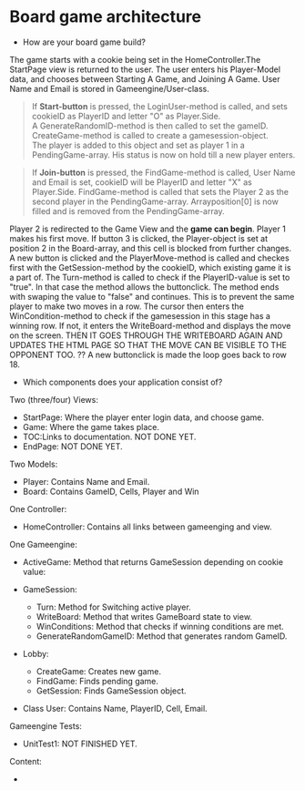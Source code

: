
# Board game architecture

* How are your board game build?

The game starts with a cookie being set in the HomeController.The StartPage view is returned to the user.
The user enters his Player-Model data, and chooses between Starting A Game, and Joining A Game.
User Name and Email is stored in Gameengine/User-class.

>  If **Start-button** is pressed, the LoginUser-method is called, and sets cookieID as PlayerID and letter "O" as Player.Side.  
> A GenerateRandomID-method is then called to set the gameID. CreateGame-method is called to create a gamesession-object.   
> The player is added to this object and set as player 1 in a PendingGame-array. His status is now on hold till a new player enters.

> If **Join-button** is pressed, the FindGame-method is called, User Name and Email is set, cookieID will be PlayerID and letter "X" as Player.Side.
> FindGame-method is called that sets the Player 2 as the second player in the PendingGame-array. Arrayposition[0] is now filled and is removed from the PendingGame-array.

Player 2 is redirected to the Game View and the **game can begin**.
Player 1 makes his first move. If button 3 is clicked, the Player-object is set at position 2 in the Board-array, and this cell is blocked from further changes.
A new button is clicked and the PlayerMove-method is called and checkes first with the GetSession-method by the cookieID, which existing game it is a part of.
The Turn-method is called to check if the PlayerID-value is set to "true". In that case the method allows the buttonclick. The method ends with swaping the value to "false" and continues. This is to prevent the same player to make two moves in a row.
The cursor then enters the WinCondition-method to check if the gamesession in this stage has a winning row.
If not, it enters the WriteBoard-method and displays the move on the screen. THEN IT GOES THROUGH THE WRITEBOARD AGAIN AND UPDATES THE HTML PAGE SO THAT THE MOVE CAN BE VISIBLE TO THE OPPONENT TOO. ??
A new buttonclick is made the loop goes back to row 18.




* Which components does your application consist of?

Two (three/four) Views:
* StartPage: Where the player enter login data, and choose game.
* Game: Where the game takes place.
* TOC:Links to documentation. NOT DONE YET.
* EndPage: NOT DONE YET.

Two Models:
* Player: Contains Name and Email.
* Board: Contains GameID, Cells, Player and Win

One Controller:
* HomeController: Contains all links between gameenging and view.

One Gameengine:

* ActiveGame: Method that returns GameSession depending on cookie value:

* GameSession: 
  * Turn: Method for Switching active player.
  * WriteBoard: Method that writes GameBoard state to view.
  * WinConditions: Method that checks if winning conditions are met.
  * GenerateRandomGameID: Method that generates random GameID.
  
* Lobby:
  * CreateGame: Creates new game.
  * FindGame: Finds pending game.
  * GetSession: Finds GameSession object.
  
* Class User: Contains Name, PlayerID, Cell, Email.

Gameengine Tests:

* UnitTest1: NOT FINISHED YET.

Content:

* 
  

